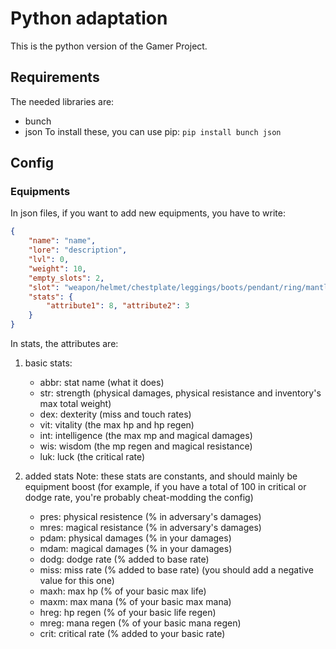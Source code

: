 # Python adaptation

This is the python version of the Gamer Project.

## Requirements
The needed libraries are:
* bunch
* json
To install these, you can use pip: `pip install bunch json`

## Config
### Equipments
In json files, if you want to add new equipments, you have to write:

```json
{
	"name": "name",
	"lore": "description",
	"lvl": 0,
	"weight": 10,
	"empty_slots": 2,
	"slot": "weapon/helmet/chestplate/leggings/boots/pendant/ring/mantle",
	"stats": {
		"attribute1": 8, "attribute2": 3
	}
}
```

In stats, the attributes are:

1. basic stats:
	* abbr: stat name (what it does)
	* str: strength (physical damages, physical resistance and inventory's max total weight)
	* dex: dexterity (miss and touch rates)
	* vit: vitality (the max hp and hp regen)
	* int: intelligence (the max mp and magical damages)
	* wis: wisdom (the mp regen and magical resistance)
	* luk: luck (the critical rate)

2. added stats
	Note: these stats are constants, and should mainly be equipment boost 	(for example, if you have a total of 100 in critical or dodge rate, you're probably cheat-modding the config)
	* pres: physical resistence (% in adversary's damages)
	* mres: magical resistance (% in adversary's damages)
	* pdam: physical damages (% in your damages)
	* mdam: magical damages (% in your damages)
	* dodg: dodge rate (% added to base rate)
	* miss: miss rate (% added to base rate) (you should add a negative value for this one)
	* maxh: max hp (% of your basic max life)
	* maxm: max mana (% of your basic max mana)
	* hreg: hp regen (% of your basic life regen)
	* mreg: mana regen (% of your basic mana regen)
	* crit: critical rate (% added to your basic rate)